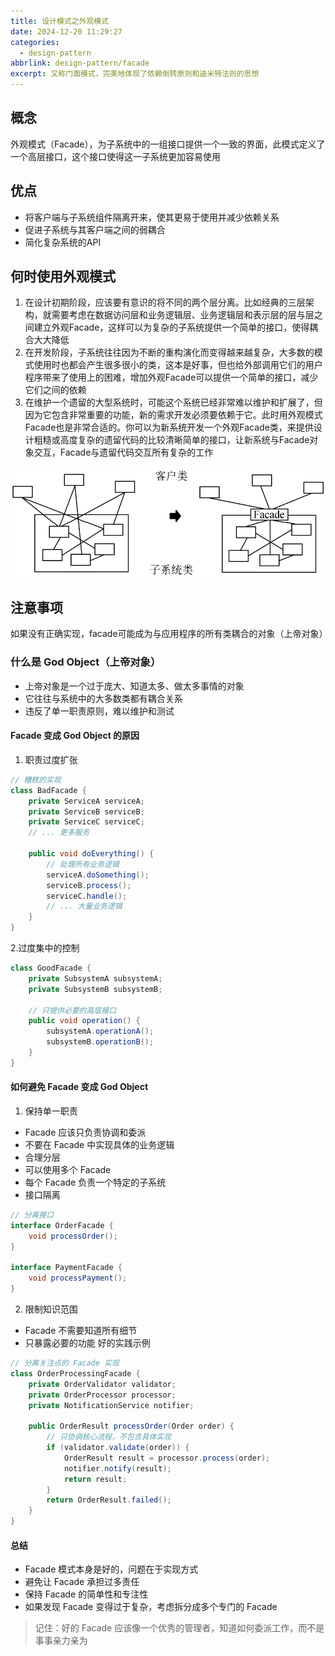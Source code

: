 ```yaml
---
title: 设计模式之外观模式
date: 2024-12-20 11:29:27
categories: 
  - design-pattern
abbrlink: design-pattern/facade
excerpt: 又称门面模式，完美地体现了依赖倒转原则和迪米特法则的思想
---
```

## 概念
外观模式（Facade），为子系统中的一组接口提供一个一致的界面，此模式定义了一个高层接口，这个接口使得这一子系统更加容易使用

## 优点
- 将客户端与子系统组件隔离开来，使其更易于使用并减少依赖关系
- 促进子系统与其客户端之间的弱耦合
- 简化复杂系统的API

## 何时使用外观模式
1. 在设计初期阶段，应该要有意识的将不同的两个层分离。比如经典的三层架构，就需要考虑在数据访问层和业务逻辑层、业务逻辑层和表示层的层与层之间建立外观Facade，这样可以为复杂的子系统提供一个简单的接口，使得耦合大大降低
2. 在开发阶段，子系统往往因为不断的重构演化而变得越来越复杂，大多数的模式使用时也都会产生很多很小的类，这本是好事，但也给外部调用它们的用户程序带来了使用上的困难，增加外观Facade可以提供一个简单的接口，减少它们之间的依赖
3. 在维护一个遗留的大型系统时，可能这个系统已经非常难以维护和扩展了，但因为它包含非常重要的功能，新的需求开发必须要依赖于它。此时用外观模式Facade也是非常合适的。你可以为新系统开发一个外观Facade类，来提供设计粗糙或高度复杂的遗留代码的比较清晰简单的接口，让新系统与Facade对象交互，Facade与遗留代码交互所有复杂的工作

![Facade接口](/images/facade.png)

## 注意事项
如果没有正确实现，facade可能成为与应用程序的所有类耦合的对象（上帝对象）

### 什么是 God Object（上帝对象）
- 上帝对象是一个过于庞大、知道太多、做太多事情的对象
- 它往往与系统中的大多数类都有耦合关系
- 违反了单一职责原则，难以维护和测试
#### Facade 变成 God Object 的原因
1. 职责过度扩张
```java
// 糟糕的实现
class BadFacade {
    private ServiceA serviceA;
    private ServiceB serviceB;
    private ServiceC serviceC;
    // ... 更多服务

    public void doEverything() {
        // 处理所有业务逻辑
        serviceA.doSomething();
        serviceB.process();
        serviceC.handle();
        // ... 大量业务逻辑
    }
}
```
2.过度集中的控制
```java
class GoodFacade {
    private SubsystemA subsystemA;
    private SubsystemB subsystemB;

    // 只提供必要的高层接口
    public void operation() {
        subsystemA.operationA();
        subsystemB.operationB();
    }
}
```
#### 如何避免 Facade 变成 God Object
1. 保持单一职责
- Facade 应该只负责协调和委派
- 不要在 Facade 中实现具体的业务逻辑
- 合理分层
- 可以使用多个 Facade
- 每个 Facade 负责一个特定的子系统
- 接口隔离
```java
// 分离接口
interface OrderFacade {
    void processOrder();
}

interface PaymentFacade {
    void processPayment();
}
 ```
2. 限制知识范围
- Facade 不需要知道所有细节
- 只暴露必要的功能
好的实践示例
```java
// 分离关注点的 Facade 实现
class OrderProcessingFacade {
    private OrderValidator validator;
    private OrderProcessor processor;
    private NotificationService notifier;

    public OrderResult processOrder(Order order) {
        // 只协调核心流程，不包含具体实现
        if (validator.validate(order)) {
            OrderResult result = processor.process(order);
            notifier.notify(result);
            return result;
        }
        return OrderResult.failed();
    }
}
```
#### 总结
- Facade 模式本身是好的，问题在于实现方式
- 避免让 Facade 承担过多责任
- 保持 Facade 的简单性和专注性
- 如果发现 Facade 变得过于复杂，考虑拆分成多个专门的 Facade
> 记住：好的 Facade 应该像一个优秀的管理者，知道如何委派工作，而不是事事亲力亲为